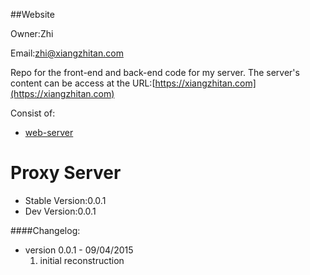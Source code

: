 ##Website

Owner:Zhi

Email:zhi@xiangzhitan.com

Repo for the front-end and back-end code for my server. 
The server's content can be access at the URL:[https://xiangzhitan.com](https://xiangzhitan.com)

Consist of:
* [web-server](./web-server/README.md)


Proxy Server
============
* Stable Version:0.0.1
* Dev Version:0.0.1 

####Changelog:
- version 0.0.1 - 09/04/2015
	1. initial reconstruction

